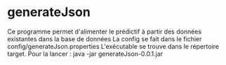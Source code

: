 # generateJson
Ce programme permet d'alimenter le prédictif à partir des données existantes dans la base de données
La config se fait dans le fichier config/generateJson.properties
L'exécutable se trouve dans le répertoire target. Pour la lancer : java -jar generateJson-0.0.1.jar
